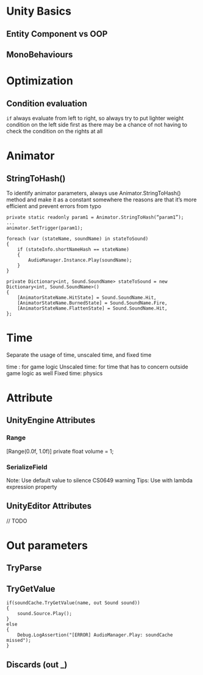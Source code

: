 # Unity Basics

## Entity Component vs OOP

## MonoBehaviours

# Optimization

## Condition evaluation

`if` always evaluate from left to right, so always try to put lighter weight condition on the left side first as there may be a chance of not having to check the condition on the rights at all

# Animator

## StringToHash()

To identify animator parameters, always use Animator.StringToHash() method and make it as a constant somewhere the reasons are that it’s more efficient and prevent errors from typo

```
private static readonly param1 = Animator.StringToHash(“param1”);
...
animator.SetTrigger(param1);
```

```
foreach (var (stateName, soundName) in stateToSound)
{
	if (stateInfo.shortNameHash == stateName)
	{
		AudioManager.Instance.Play(soundName);
	}
}
```

```
private Dictionary<int, Sound.SoundName> stateToSound = new Dictionary<int, Sound.SoundName>()
{
	[AnimatorStateName.HitState] = Sound.SoundName.Hit,
	[AnimatorStateName.BurnedState] = Sound.SoundName.Fire,
	[AnimatorStateName.FlattenState] = Sound.SoundName.Hit,
};
```

# Time

Separate the usage of time, unscaled time, and fixed time

time : for game logic
Unscaled time: for time that has to concern outside game logic as well
Fixed time: physics

# Attribute

## UnityEngine Attributes

### Range

[Range(0.0f, 1.0f)]
private float volume = 1;

### SerializeField

Note: Use default value to silence CS0649 warning
Tips: Use with lambda expression property

## UnityEditor Attributes

// TODO

# Out parameters

## TryParse

## TryGetValue

```
if(soundCache.TryGetValue(name, out Sound sound))
{
	sound.Source.Play();
}
else
{
	Debug.LogAssertion("[ERROR] AudioManager.Play: soundCache missed");
}
```

## Discards (out \_)
